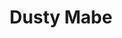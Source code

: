 ---
avatar: /images/people/dusty.jpg
avatar_small: /images/people/dusty_small.jpg
bio: Linux and open source enthusiast. Hacking away in upstream communities with a
  focus on container tools and Project Atomic. Married to
gplus: null
homepage: http://dustymabe.com
instagram: null
linkedin: null
title: Dusty Mabe
twitter: https://twitter.com/dustymabe
type: guest
username: dusty
youtube: null
---